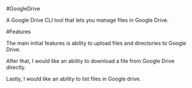 #GoogleDrive


A Google Drive CLI tool that lets you manage files in Google Drive. 

#Features

The main initial features is ability to upload files and directories to Google Drive. 

After that, I would like an ability to download a file from Google Drive directly. 

Lastly, I would like an ability to list files in Google drive. 


